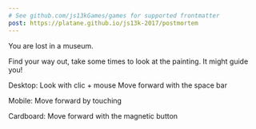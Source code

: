 ```yaml
---
# See github.com/js13kGames/games for supported frontmatter
post: https://platane.github.io/js13k-2017/postmortem
---
```

You are lost in a museum.

Find your way out, take some times to look at the painting. It might guide you!

Desktop:
Look with clic + mouse
Move forward with the space bar

Mobile:
Move forward by touching

Cardboard:
Move forward with the magnetic button